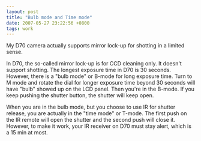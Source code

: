 ```yaml
---
layout: post
title: "Bulb mode and Time mode"
date: 2007-05-27 23:22:56 +0800
tags: work
---
```


My D70 camera actually supports mirror lock-up for shotting in a limited sense.

In D70, the so-called mirror lock-up is for CCD cleaning only. It doesn't support shotting. The longest exposure time in D70 is 30 seconds. However, there is a "bulb mode" or B-mode for long exposure time. Turn to M mode and rotate the dial for longer exposure time beyond 30 seconds will have "bulb" showed up on the LCD panel. Then you're in the B-mode. If you keep pushing the shutter button, the shutter will keep open.

When you are in the bulb mode, but you choose to use IR for shutter release, you are actually in the "time mode" or T-mode. The first push on the IR remote will open the shutter and the second push will close it. However, to make it work, your IR receiver on D70 must stay alert, which is a 15 min at most.
